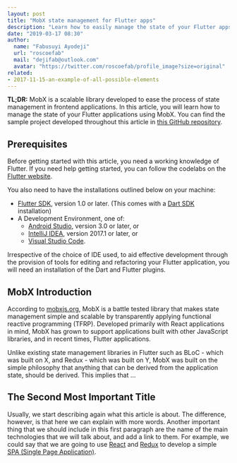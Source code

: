 ```yaml
---
layout: post
title: "MobX state management for Flutter apps"
description: "Learn how to easily manage the state of your Flutter apps using the MobX state management library"
date: "2019-03-17 08:30"
author:
  name: "Fabusuyi Ayodeji"
  url: "roscoefab"
  mail: "dejifab@outlook.com"
  avatar: "https://twitter.com/roscoefab/profile_image?size=original"
related:
- 2017-11-15-an-example-of-all-possible-elements
---
```


**TL;DR:** MobX is a scalable library developed to ease the process of state management in frontend applications. In this article, you will learn how to manage the state of your Flutter applications using MobX. You can find the sample project developed throughout this article in [this GitHub repository]().

## Prerequisites

Before getting started with this article, you need a working knowledge of Flutter. If you need help getting started, you can follow the codelabs on the [Flutter website](https://flutter.io/docs/codelabs). 

You also need to have the installations outlined below on your machine:

* [Flutter SDK](https://flutter.io/docs/get-started/install), version 1.0 or later. (This comes with a [Dart SDK](https://www.dartlang.org/install) installation)
* A Development Environment, one of:
  * [Android Studio](https://developer.android.com/studio), version 3.0 or later, or
  * [IntelliJ IDEA](https://www.jetbrains.com/idea/download/), version 2017.1 or later, or
  * [Visual Studio Code](https://code.visualstudio.com/download).
  
Irrespective of the choice of IDE used, to aid effective development through the provision of tools for editing and refactoring your Flutter application, you will need an installation of the Dart and Flutter plugins.


## MobX Introduction

According to [mobxjs.org](https://mobxjs.org), MobX is a battle tested library that makes state management simple and scalable by transparently applying functional reactive programming (TFRP). Developed primarily with React applications in mind, MobX has grown to support applications built with other JavaScript libraries, and in recent times, Flutter applications.  
 
Unlike existing state management libraries in Flutter such as BLoC - which was built on X, and Redux - which was built on Y, MobX was built on the simple philosophy that anything that can be derived from the application state, should be derived. This implies that ...


## The Second Most Important Title

Usually, we start describing again what this article is about. The difference, however, is that here we can explain with
more words. Another important thing that we should include in this first paragraph are the name of the main technologies
that we will talk about, and add a link to them. For example, we could say that we are going to use
[React](https://reactjs.org/) and [Redux](https://redux.js.org/) to develop a simple
[SPA (Single Page Application)](https://en.wikipedia.org/wiki/Single-page_application).
